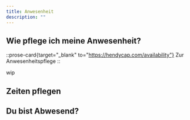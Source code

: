 ```yaml
---
title: Anwesenheit
description: ""
---
```


## Wie pflege ich meine Anwesenheit?

::prose-card{target="_blank" to="https://hendycap.com/availability"}
Zur Anwesenheitspflege
::

wip

## Zeiten pflegen

## Du bist Abwesend?
